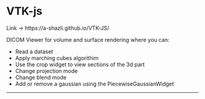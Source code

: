 # VTK-js
<p>Link -> https://a-shazli.github.io/VTK-JS/</p>
<p>DICOM Viewer for volume and surface rendering where you can:</p>
<ul>
  <li>Read a dataset</li>
   <li>Apply marching cubes algorithim</li>
   <li>Use the crop widget to view sections of the 3d part</li>
   <li>Change projection mode</li>
    <li>Change blend mode</li>
  <li>Add or remove a gaussian using the PiecewiseGaussianWidget</li>
  </ul>
<hr class="rounded">
<img src=https://user-images.githubusercontent.com/61319952/169178995-1f58dd84-3f19-4aa2-b315-9aaeb1d06e3f.png class="img-responsive" alt=""> </div>
<img src=https://user-images.githubusercontent.com/61319952/169179060-bb177915-ddaf-4c80-b8aa-93cf63cc6a49.png class="img-responsive" alt=""> </div>
<img src=https://user-images.githubusercontent.com/61319952/169179196-7e60b26a-3fd8-4008-90c6-85b46ed195a7.png class="img-responsive" alt=""> </div>

